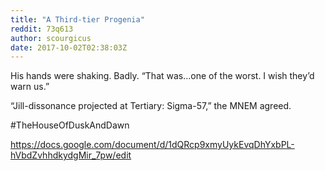 ```yaml
---
title: "A Third-tier Progenia"
reddit: 73q613
author: scourgicus
date: 2017-10-02T02:38:03Z
---
```


His hands were shaking.  Badly.  “That was…one of the worst.  I wish they’d warn us.”

“Jill-dissonance projected at Tertiary:  Sigma-57,” the MNEM agreed.

 #TheHouseOfDuskAndDawn

https://docs.google.com/document/d/1dQRcp9xmyUykEvqDhYxbPL-hVbdZvhhdkydgMir_7pw/edit
